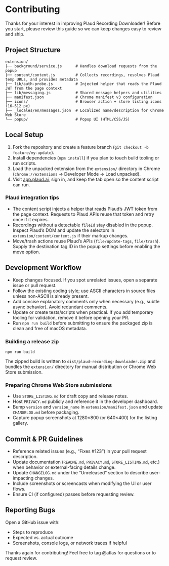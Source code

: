 # Contributing

Thanks for your interest in improving Plaud Recording Downloader! Before you start, please review this guide so we can keep changes easy to review and ship.

## Project Structure

```
extension/
├── background/service.js      # Handles download requests from the popup
├── content/content.js         # Collects recordings, resolves Plaud temp URLs, and provides metadata
├── lib/auth-probe.js          # Injected helper that reads the Plaud JWT from the page context
├── lib/messaging.js           # Shared message helpers and utilities
├── manifest.json              # Chrome manifest v3 configuration
├── icons/                     # Browser action + store listing icons (16–512 px)
├── _locales/en/messages.json  # Localized name/description for Chrome Web Store
└── popup/                     # Popup UI (HTML/CSS/JS)
```

## Local Setup

1. Fork the repository and create a feature branch (`git checkout -b feature/my-update`).
2. Install dependencies (`npm install`) if you plan to touch build tooling or run scripts.
3. Load the unpacked extension from the `extension/` directory in Chrome (`chrome://extensions` → Developer Mode → Load unpacked).
4. Visit [app.plaud.ai](https://app.plaud.ai/), sign in, and keep the tab open so the content script can run.

### Plaud integration tips

- The content script injects a helper that reads Plaud’s JWT token from the page context. Requests to Plaud APIs reuse that token and retry once if it expires.
- Recordings without a detectable `fileId` stay disabled in the popup. Inspect Plaud’s DOM and update the selectors in `extension/content/content.js` if their markup changes.
- Move/trash actions reuse Plaud’s APIs (`file/update-tags`, `file/trash`). Supply the destination tag ID in the popup settings before enabling the move option.

## Development Workflow

- Keep changes focused. If you spot unrelated issues, open a separate issue or pull request.
- Follow the existing coding style; use ASCII characters in source files unless non-ASCII is already present.
- Add concise explanatory comments only when necessary (e.g., subtle async behavior). Avoid redundant comments.
- Update or create tests/scripts when practical. If you add temporary tooling for validation, remove it before opening your PR.
- Run `npm run build` before submitting to ensure the packaged zip is clean and free of macOS metadata.

### Building a release zip

```
npm run build
```

The zipped build is written to `dist/plaud-recording-downloader.zip` and bundles the `extension/` directory for manual distribution or Chrome Web Store submission.

### Preparing Chrome Web Store submissions

- Use `STORE_LISTING.md` for draft copy and release notes.
- Host `PRIVACY.md` publicly and reference it in the developer dashboard.
- Bump `version` and `version_name` in `extension/manifest.json` and update `CHANGELOG.md` before packaging.
- Capture popup screenshots at 1280×800 (or 640×400) for the listing gallery.

## Commit & PR Guidelines

- Reference related issues (e.g., “Fixes #123”) in your pull request description.
- Update documentation (`README.md`, `PRIVACY.md`, `STORE_LISTING.md`, etc.) when behavior or external-facing details change.
- Update `CHANGELOG.md` under the “Unreleased” section to describe user-impacting changes.
- Include screenshots or screencasts when modifying the UI or user flows.
- Ensure CI (if configured) passes before requesting review.

## Reporting Bugs

Open a GitHub issue with:
- Steps to reproduce
- Expected vs. actual outcome
- Screenshots, console logs, or network traces if helpful

Thanks again for contributing! Feel free to tag @atlas for questions or to request review.
